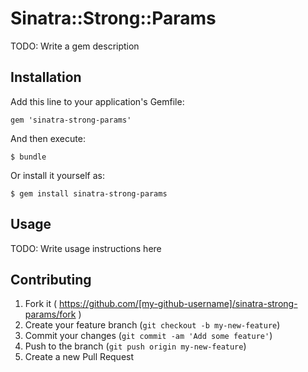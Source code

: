 # Sinatra::Strong::Params

TODO: Write a gem description

## Installation

Add this line to your application's Gemfile:

    gem 'sinatra-strong-params'

And then execute:

    $ bundle

Or install it yourself as:

    $ gem install sinatra-strong-params

## Usage

TODO: Write usage instructions here

## Contributing

1. Fork it ( https://github.com/[my-github-username]/sinatra-strong-params/fork )
2. Create your feature branch (`git checkout -b my-new-feature`)
3. Commit your changes (`git commit -am 'Add some feature'`)
4. Push to the branch (`git push origin my-new-feature`)
5. Create a new Pull Request

